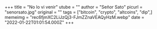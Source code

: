 +++
title = "No lo vi venir"
utube = ""
author = "Señor Sato"
picurl = "senorsato.jpg"
original = ""
tags = ["bitcoin", "crypto", "altcoins", "dip",]
memeimg = "rec6fjmXC2LiJzQj3-FJmZZnaVEAQyHzM.webp"
date = "2022-01-22T01:01:54.000Z"
+++